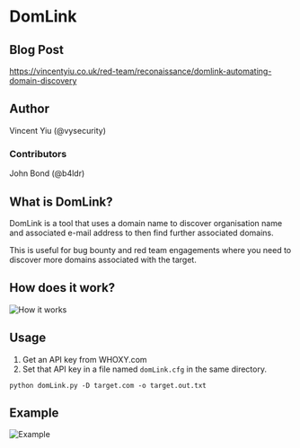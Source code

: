 ﻿# DomLink

## Blog Post

https://vincentyiu.co.uk/red-team/reconaissance/domlink-automating-domain-discovery

## Author

Vincent Yiu (@vysecurity)

### Contributors

John Bond (@b4ldr)

## What is DomLink?

DomLink is a tool that uses a domain name to discover organisation name and associated e-mail address to then find further associated domains.

This is useful for bug bounty and red team engagements where you need to discover more domains associated with the target.

## How does it work?

![How it works](domLink.png)

## Usage

1) Get an API key from WHOXY.com
2) Set that API key in a file named ```domLink.cfg``` in the same directory.

```
python domLink.py -D target.com -o target.out.txt
```

## Example

![Example](domLink.gif)
